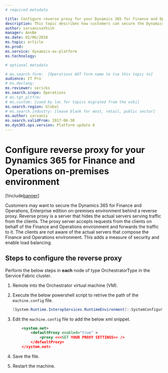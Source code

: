 ```yaml
---
# required metadata

title: Configure reverse proxy for your Dynamics 365 for Finance and Operations on-premises environment
description: This topic describes how customers can secure the Dynamics 365 for Finance and Operations on-premises environment behind a reverse proxy.
author: sarvanisathish
manager: AnnBe
ms.date: 02/06/2018
ms.topic: article
ms.prod: 
ms.service: dynamics-ax-platform
ms.technology: 

# optional metadata

# ms.search.form:  [Operations AOT form name to tie this topic to]
audience: IT Pro
# ms.devlang: 
ms.reviewer: sericks
ms.search.scope: Operations
# ms.tgt_pltfrm: 
# ms.custom: [used by loc for topics migrated from the wiki]
ms.search.region: Global 
# ms.search.industry: [leave blank for most, retail, public sector]
ms.author: sarvanis
ms.search.validFrom: 2017-06-30 
ms.dyn365.ops.version: Platform update 8 
---
```


# Configure reverse proxy for your Dynamics 365 for Finance and Operations on-premises environment

[!include[banner](../includes/banner.md)]

Customers may want to secure the Dynamics 365 for Finance and Operations, Enterprise edition on-premises environment behind a reverse proxy. Reverse proxy is a server that hides the actual servers serving traffic from the clients. The proxy server accepts requests from the clients on behalf of the Finance and Operations environment and forwards the traffic to it. The clients are not aware of the actual servers that compose the Finance and Operations environment. This adds a measure of security and enable load balancing. 

## Steps to configure the reverse proxy

Perform the below steps in **each** node of type OrchestratorType in the Service Fabric cluster.

1. Remote into the Orchestrator virtual machine (VM).
2. Execute the below powershell script to retrive the path of the ```machine.config``` file.

	```Powershell
	[System.Runtime.InteropServices.RuntimeEnvironment]::SystemConfigurationFile
	```

3. Edit the ```machine.config``` file to add the below xml snippet.

	```XML
		<system.net>
			<defaultProxy enabled="true" >
				<proxy <<<SET YOUR PROXY SETTINGS>> />
	   	 	</defaultProxy>
    	</system.net>
	```

4. Save the file.
5. Restart the machine.
